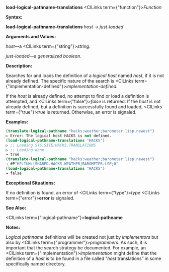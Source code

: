 **load-logical-pathname-translations** <ClLinks  term={"function"}><i>Function</i></ClLinks> 



**Syntax:** 



**load-logical-pathname-translations** *host → just-loaded* 



**Arguments and Values:** 



*host*—a <ClLinks  term={"string"}><i>string</i></ClLinks>. 



*just-loaded*—a *generalized boolean*. 



**Description:** 



Searches for and loads the definition of a *logical host* named *host*, if it is not already defined. The specific nature of the search is <ClLinks  term={"implementation-defined"}><i>implementation-defined</i></ClLinks>. 







 



 



If the *host* is already defined, no attempt to find or load a definition is attempted, and <ClLinks  term={"false"}><i>false</i></ClLinks> is returned. If the *host* is not already defined, but a definition is successfully found and loaded, <ClLinks  term={"true"}><i>true</i></ClLinks> is returned. Otherwise, an error is signaled. 



**Examples:**
```lisp
(translate-logical-pathname "hacks:weather;barometer.lisp.newest") 
▷ Error: The logical host HACKS is not defined. 
(load-logical-pathname-translations "HACKS") 
▷ ;; Loading SYS:SITE;HACKS.TRANSLATIONS 
▷ ;; Loading done. 
→ true 
(translate-logical-pathname "hacks:weather;barometer.lisp.newest") 
→ #P"HELIUM:[SHARED.HACKS.WEATHER]BAROMETER.LSP;0" 
(load-logical-pathname-translations "HACKS") 
→ false 
```
**Exceptional Situations:** 



If no definition is found, an error of <ClLinks  term={"type"}><i>type</i></ClLinks> <ClLinks  term={"error"}><b>error</b></ClLinks> is signaled. 



**See Also:** 



<ClLinks  term={"logical-pathname"}><b>logical-pathname</b></ClLinks> 



**Notes:** 



*Logical pathname* definitions will be created not just by *implementors* but also by <ClLinks  term={"programmer"}><i>programmers</i></ClLinks>. As such, it is important that the search strategy be documented. For example, an <ClLinks  term={"implementation"}><i>implementation</i></ClLinks> might define that the definition of a *host* is to be found in a file called “*host*.translations” in some specifically named directory. 



